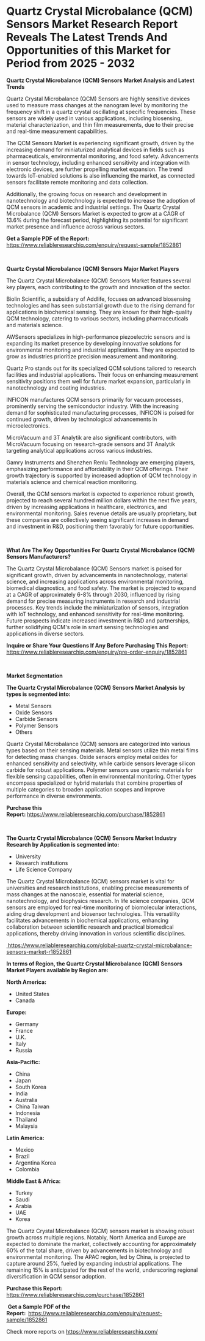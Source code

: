 <p><h1>Quartz Crystal Microbalance (QCM) Sensors Market Research Report Reveals The Latest Trends And Opportunities of this Market for Period from 2025 - 2032</h1></p><p><strong>Quartz Crystal Microbalance (QCM) Sensors Market Analysis and Latest Trends</strong></p>
<p><p>Quartz Crystal Microbalance (QCM) Sensors are highly sensitive devices used to measure mass changes at the nanogram level by monitoring the frequency shift in a quartz crystal oscillating at specific frequencies. These sensors are widely used in various applications, including biosensing, material characterization, and thin film measurements, due to their precise and real-time measurement capabilities.</p><p>The QCM Sensors Market is experiencing significant growth, driven by the increasing demand for miniaturized analytical devices in fields such as pharmaceuticals, environmental monitoring, and food safety. Advancements in sensor technology, including enhanced sensitivity and integration with electronic devices, are further propelling market expansion. The trend towards IoT-enabled solutions is also influencing the market, as connected sensors facilitate remote monitoring and data collection.</p><p>Additionally, the growing focus on research and development in nanotechnology and biotechnology is expected to increase the adoption of QCM sensors in academic and industrial settings. The Quartz Crystal Microbalance (QCM) Sensors Market is expected to grow at a CAGR of 13.6% during the forecast period, highlighting its potential for significant market presence and influence across various sectors.</p></p>
<p><strong>Get a Sample PDF of the Report:&nbsp;</strong> <a href="https://www.reliableresearchiq.com/enquiry/request-sample/1852861?utm_campaign=2276&utm_medium=2&utm_source=Github&utm_content=ia&utm_term=07042025&utm_id=quartz-crystal-microbalance-qcm-sensors">https://www.reliableresearchiq.com/enquiry/request-sample/1852861</a></p>
<p>&nbsp;</p>
<p><strong>Quartz Crystal Microbalance (QCM) Sensors Major Market Players</strong></p>
<p><p>The Quartz Crystal Microbalance (QCM) Sensors Market features several key players, each contributing to the growth and innovation of the sector. </p><p>Biolin Scientific, a subsidiary of Addlife, focuses on advanced biosensing technologies and has seen substantial growth due to the rising demand for applications in biochemical sensing. They are known for their high-quality QCM technology, catering to various sectors, including pharmaceuticals and materials science.</p><p>AWSensors specializes in high-performance piezoelectric sensors and is expanding its market presence by developing innovative solutions for environmental monitoring and industrial applications. They are expected to grow as industries prioritize precision measurement and monitoring.</p><p>Quartz Pro stands out for its specialized QCM solutions tailored to research facilities and industrial applications. Their focus on enhancing measurement sensitivity positions them well for future market expansion, particularly in nanotechnology and coating industries.</p><p>INFICON manufactures QCM sensors primarily for vacuum processes, prominently serving the semiconductor industry. With the increasing demand for sophisticated manufacturing processes, INFICON is poised for continued growth, driven by technological advancements in microelectronics.</p><p>MicroVacuum and 3T Analytik are also significant contributors, with MicroVacuum focusing on research-grade sensors and 3T Analytik targeting analytical applications across various industries. </p><p>Gamry Instruments and Shenzhen Renlu Technology are emerging players, emphasizing performance and affordability in their QCM offerings. Their growth trajectory is supported by increased adoption of QCM technology in materials science and chemical reaction monitoring.</p><p>Overall, the QCM sensors market is expected to experience robust growth, projected to reach several hundred million dollars within the next five years, driven by increasing applications in healthcare, electronics, and environmental monitoring. Sales revenue details are usually proprietary, but these companies are collectively seeing significant increases in demand and investment in R&D, positioning them favorably for future opportunities.</p></p>
<p>&nbsp;</p>
<p><strong>What Are The Key Opportunities For Quartz Crystal Microbalance (QCM) Sensors Manufacturers?</strong></p>
<p><p>The Quartz Crystal Microbalance (QCM) Sensors market is poised for significant growth, driven by advancements in nanotechnology, material science, and increasing applications across environmental monitoring, biomedical diagnostics, and food safety. The market is projected to expand at a CAGR of approximately 6-8% through 2030, influenced by rising demand for precise measuring instruments in research and industrial processes. Key trends include the miniaturization of sensors, integration with IoT technology, and enhanced sensitivity for real-time monitoring. Future prospects indicate increased investment in R&D and partnerships, further solidifying QCM's role in smart sensing technologies and applications in diverse sectors.</p></p>
<p><strong>Inquire or Share Your Questions If Any Before Purchasing This Report:</strong> <a href="https://www.reliableresearchiq.com/enquiry/pre-order-enquiry/1852861?utm_campaign=2276&utm_medium=2&utm_source=Github&utm_content=ia&utm_term=07042025&utm_id=quartz-crystal-microbalance-qcm-sensors">https://www.reliableresearchiq.com/enquiry/pre-order-enquiry/1852861</a></p>
<p>&nbsp;</p>
<p><strong>Market Segmentation</strong></p>
<p><strong>The Quartz Crystal Microbalance (QCM) Sensors Market Analysis by types is segmented into:</strong></p>
<p><ul><li>Metal Sensors</li><li>Oxide Sensors</li><li>Carbide Sensors</li><li>Polymer Sensors</li><li>Others</li></ul></p>
<p><p>Quartz Crystal Microbalance (QCM) sensors are categorized into various types based on their sensing materials. Metal sensors utilize thin metal films for detecting mass changes. Oxide sensors employ metal oxides for enhanced sensitivity and selectivity, while carbide sensors leverage silicon carbide for robust applications. Polymer sensors use organic materials for flexible sensing capabilities, often in environmental monitoring. Other types encompass specialized or hybrid materials that combine properties of multiple categories to broaden application scopes and improve performance in diverse environments.</p></p>
<p><strong>Purchase this Report:&nbsp;</strong><a href="https://www.reliableresearchiq.com/purchase/1852861?utm_campaign=2276&utm_medium=2&utm_source=Github&utm_content=ia&utm_term=07042025&utm_id=quartz-crystal-microbalance-qcm-sensors">https://www.reliableresearchiq.com/purchase/1852861</a></p>
<p>&nbsp;</p>
<p><strong>The Quartz Crystal Microbalance (QCM) Sensors Market Industry Research by Application is segmented into:</strong></p>
<p><ul><li>University</li><li>Research institutions</li><li>Life Science Company</li></ul></p>
<p><p>The Quartz Crystal Microbalance (QCM) sensors market is vital for universities and research institutions, enabling precise measurements of mass changes at the nanoscale, essential for material science, nanotechnology, and biophysics research. In life science companies, QCM sensors are employed for real-time monitoring of biomolecular interactions, aiding drug development and biosensor technologies. This versatility facilitates advancements in biochemical applications, enhancing collaboration between scientific research and practical biomedical applications, thereby driving innovation in various scientific disciplines.</p></p>
<p><a href="https://www.reliableresearchiq.com/global-quartz-crystal-microbalance-sensors-market-r1852861?utm_campaign=2276&utm_medium=2&utm_source=Github&utm_content=ia&utm_term=07042025&utm_id=quartz-crystal-microbalance-qcm-sensors">&nbsp;https://www.reliableresearchiq.com/global-quartz-crystal-microbalance-sensors-market-r1852861</a></p>
<p><strong>In terms of Region, the Quartz Crystal Microbalance (QCM) Sensors Market Players available by Region are:</strong></p>
<p>
    <p> <strong> North America: </strong>
        <ul>
            <li>United States</li>
            <li>Canada</li>
        </ul>
        </p> 
    <p> <strong> Europe: </strong>
        <ul>
            <li>Germany</li>
            <li>France</li>
            <li>U.K.</li>
            <li>Italy</li>
            <li>Russia</li>
        </ul>
        </p> 
    <p> <strong> Asia-Pacific: </strong>
        <ul>
            <li>China</li>
            <li>Japan</li>
            <li>South Korea</li>
            <li>India</li>
            <li>Australia</li>
            <li>China Taiwan</li>
            <li>Indonesia</li>
            <li>Thailand</li>
            <li>Malaysia</li>
        </ul>
        </p> 
    <p> <strong> Latin America: </strong>
        <ul>
            <li>Mexico</li>
            <li>Brazil</li>
            <li>Argentina Korea</li>
            <li>Colombia</li>
        </ul>
        </p> 
    <p> <strong> Middle East & Africa: </strong>
        <ul>
            <li>Turkey</li>
            <li>Saudi</li>
            <li>Arabia</li>
            <li>UAE</li>
            <li>Korea</li>
        </ul>
    </p>
    </p>
<p><p>The Quartz Crystal Microbalance (QCM) sensors market is showing robust growth across multiple regions. Notably, North America and Europe are expected to dominate the market, collectively accounting for approximately 60% of the total share, driven by advancements in biotechnology and environmental monitoring. The APAC region, led by China, is projected to capture around 25%, fueled by expanding industrial applications. The remaining 15% is anticipated for the rest of the world, underscoring regional diversification in QCM sensor adoption.</p></p>
<p><strong>Purchase this Report: </strong><a href="https://www.reliableresearchiq.com/purchase/1852861?utm_campaign=2276&utm_medium=2&utm_source=Github&utm_content=ia&utm_term=07042025&utm_id=quartz-crystal-microbalance-qcm-sensors">https://www.reliableresearchiq.com/purchase/1852861</a></p>
<p>&nbsp;<strong>Get a Sample PDF of the Report:&nbsp;&nbsp;</strong><a href="https://www.reliableresearchiq.com/enquiry/request-sample/1852861?utm_campaign=2276&utm_medium=2&utm_source=Github&utm_content=ia&utm_term=07042025&utm_id=quartz-crystal-microbalance-qcm-sensors">https://www.reliableresearchiq.com/enquiry/request-sample/1852861</a></p>
<p><strong></strong></p>
<p>Check more reports on <a href="https://www.reliableresearchiq.com/?utm_campaign=2276&utm_medium=2&utm_source=Github&utm_content=ia&utm_term=07042025&utm_id=quartz-crystal-microbalance-qcm-sensors">https://www.reliableresearchiq.com/</a></p>